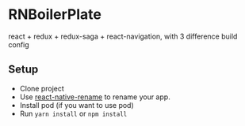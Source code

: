 # RNBoilerPlate
react + redux + redux-saga + react-navigation, with 3 difference build config

## Setup

* Clone project
* Use [react-native-rename](https://github.com/junedomingo/react-native-rename) to rename your app.
* Install pod (if you want to use pod)
* Run `yarn install` or `npm install`
